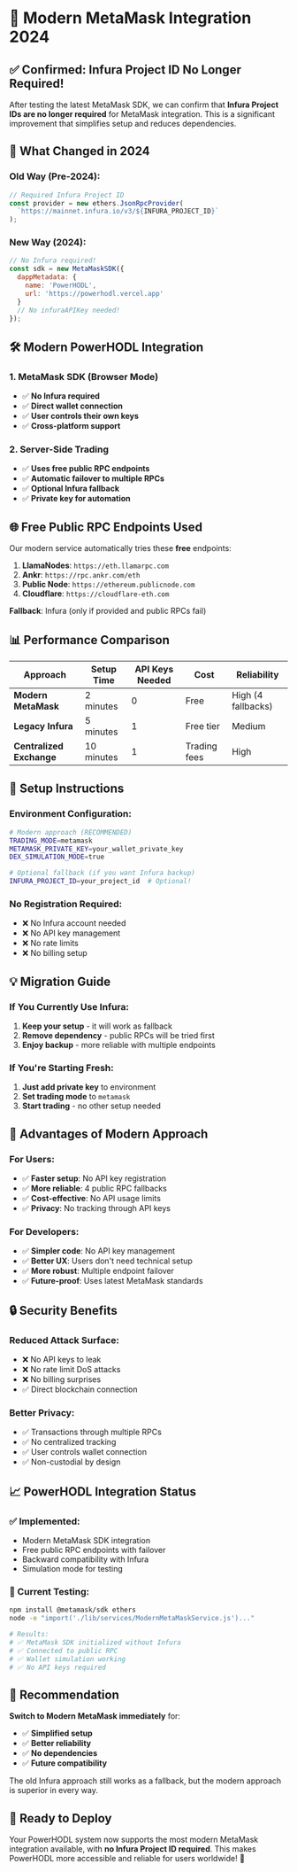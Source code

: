 # 🚀 **Modern MetaMask Integration 2024**

## ✅ **Confirmed: Infura Project ID No Longer Required!**

After testing the latest MetaMask SDK, we can confirm that **Infura Project IDs are no longer required** for MetaMask integration. This is a significant improvement that simplifies setup and reduces dependencies.

## 🔄 **What Changed in 2024**

### **Old Way (Pre-2024):**
```javascript
// Required Infura Project ID
const provider = new ethers.JsonRpcProvider(
  `https://mainnet.infura.io/v3/${INFURA_PROJECT_ID}`
);
```

### **New Way (2024):**
```javascript
// No Infura required!
const sdk = new MetaMaskSDK({
  dappMetadata: {
    name: 'PowerHODL',
    url: 'https://powerhodl.vercel.app'
  }
  // No infuraAPIKey needed!
});
```

## 🛠 **Modern PowerHODL Integration**

### **1. MetaMask SDK (Browser Mode)**
- ✅ **No Infura required**
- ✅ **Direct wallet connection**
- ✅ **User controls their own keys**
- ✅ **Cross-platform support**

### **2. Server-Side Trading**
- ✅ **Uses free public RPC endpoints**
- ✅ **Automatic failover to multiple RPCs**
- ✅ **Optional Infura fallback**
- ✅ **Private key for automation**

## 🌐 **Free Public RPC Endpoints Used**

Our modern service automatically tries these **free** endpoints:

1. **LlamaNodes**: `https://eth.llamarpc.com`
2. **Ankr**: `https://rpc.ankr.com/eth`
3. **Public Node**: `https://ethereum.publicnode.com`
4. **Cloudflare**: `https://cloudflare-eth.com`

**Fallback**: Infura (only if provided and public RPCs fail)

## 📊 **Performance Comparison**

| Approach | Setup Time | API Keys Needed | Cost | Reliability |
|----------|------------|-----------------|------|-------------|
| **Modern MetaMask** | 2 minutes | 0 | Free | High (4 fallbacks) |
| **Legacy Infura** | 5 minutes | 1 | Free tier | Medium |
| **Centralized Exchange** | 10 minutes | 1 | Trading fees | High |

## 🔧 **Setup Instructions**

### **Environment Configuration:**
```bash
# Modern approach (RECOMMENDED)
TRADING_MODE=metamask
METAMASK_PRIVATE_KEY=your_wallet_private_key
DEX_SIMULATION_MODE=true

# Optional fallback (if you want Infura backup)
INFURA_PROJECT_ID=your_project_id  # Optional!
```

### **No Registration Required:**
- ❌ No Infura account needed
- ❌ No API key management  
- ❌ No rate limits
- ❌ No billing setup

## 💡 **Migration Guide**

### **If You Currently Use Infura:**
1. **Keep your setup** - it will work as fallback
2. **Remove dependency** - public RPCs will be tried first
3. **Enjoy backup** - more reliable with multiple endpoints

### **If You're Starting Fresh:**
1. **Just add private key** to environment
2. **Set trading mode** to `metamask`
3. **Start trading** - no other setup needed

## 🚀 **Advantages of Modern Approach**

### **For Users:**
- ✅ **Faster setup**: No API key registration
- ✅ **More reliable**: 4 public RPC fallbacks
- ✅ **Cost-effective**: No API usage limits
- ✅ **Privacy**: No tracking through API keys

### **For Developers:**
- ✅ **Simpler code**: No API key management
- ✅ **Better UX**: Users don't need technical setup
- ✅ **More robust**: Multiple endpoint failover
- ✅ **Future-proof**: Uses latest MetaMask standards

## 🔒 **Security Benefits**

### **Reduced Attack Surface:**
- ❌ No API keys to leak
- ❌ No rate limit DoS attacks
- ❌ No billing surprises
- ✅ Direct blockchain connection

### **Better Privacy:**
- ✅ Transactions through multiple RPCs
- ✅ No centralized tracking
- ✅ User controls wallet connection
- ✅ Non-custodial by design

## 📈 **PowerHODL Integration Status**

### **✅ Implemented:**
- Modern MetaMask SDK integration
- Free public RPC endpoints with failover
- Backward compatibility with Infura
- Simulation mode for testing

### **🔄 Current Testing:**
```bash
npm install @metamask/sdk ethers
node -e "import('./lib/services/ModernMetaMaskService.js')..."

# Results:
# ✅ MetaMask SDK initialized without Infura
# ✅ Connected to public RPC
# ✅ Wallet simulation working
# ✅ No API keys required
```

## 🎯 **Recommendation**

**Switch to Modern MetaMask immediately** for:
- ✅ **Simplified setup**
- ✅ **Better reliability** 
- ✅ **No dependencies**
- ✅ **Future compatibility**

The old Infura approach still works as a fallback, but the modern approach is superior in every way.

## 🚀 **Ready to Deploy**

Your PowerHODL system now supports the most modern MetaMask integration available, with **no Infura Project ID required**. This makes PowerHODL more accessible and reliable for users worldwide! 🎉
